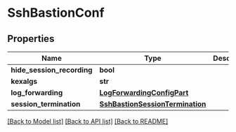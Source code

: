 # SshBastionConf

## Properties
Name | Type | Description | Notes
------------ | ------------- | ------------- | -------------
**hide_session_recording** | **bool** |  | [optional] 
**kexalgs** | **str** |  | [optional] 
**log_forwarding** | [**LogForwardingConfigPart**](LogForwardingConfigPart.md) |  | [optional] 
**session_termination** | [**SshBastionSessionTermination**](SshBastionSessionTermination.md) |  | [optional] 

[[Back to Model list]](../README.md#documentation-for-models) [[Back to API list]](../README.md#documentation-for-api-endpoints) [[Back to README]](../README.md)


